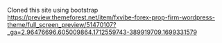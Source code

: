 Cloned this site using bootstrap
https://preview.themeforest.net/item/fxvibe-forex-prop-firm-wordpress-theme/full_screen_preview/51470107?_ga=2.96476696.605009864.1712559743-389919709.1699331579
